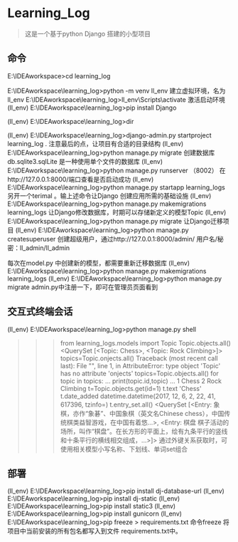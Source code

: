 #  Learning_Log

>  
>  这是一个基于python Django 搭建的小型项目
> 
> 

## 命令

E:\IDEAworkspace>cd learning_log

E:\IDEAworkspace\learning_log>python -m venv ll_env
建立虚拟环境，名为ll_env
E:\IDEAworkspace\learning_log>ll_env\Scripts\activate
激活启动环境 	
(ll_env) E:\IDEAworkspace\learning_log>pip install Django

(ll_env) E:\IDEAworkspace\learning_log>dir

(ll_env) E:\IDEAworkspace\learning_log>django-admin.py startproject learning_log .
注意最后的点，让项目有合适的目录结构
(ll_env) E:\IDEAworkspace\learning_log>python manage.py migrate
创建数据库db.sqlite3.sqlLite 是一种使用单个文件的数据库
(ll_env) E:\IDEAworkspace\learning_log>python manage.py runserver （8002）
在http://127.0.0.1:8000/端口查看是否启动成功
(ll_env) E:\IDEAworkspace\learning_log>python manage.py startapp learning_logs
另开一个terimal 。输上述命令让Django 创建应用所需的基础设施
(ll_env) E:\IDEAworkspace\learning_log>python manage.py makemigrations learning_logs
让Django修改数据库，时期可以存储新定义的模型Topic
(ll_env) E:\IDEAworkspace\learning_log>python manage.py migrate
让Django迁移项目
(ll_env) E:\IDEAworkspace\learning_log>python manage.py createsuperuser
创建超级用户，通过http://127.0.0.1:8000/admin/    用户名/秘密：ll_admin/ll_admin

每次在model.py 中创建新的模型，都需要重新迁移数据库
(ll_env) E:\IDEAworkspace\learning_log>python manage.py makemigrations learning_logs
(ll_env) E:\IDEAworkspace\learning_log>python manage.py migrate
admin.py中注册一下，即可在管理员页面看到


## 交互式终端会话
(ll_env) E:\IDEAworkspace\learning_log>python manage.py shell
>>> from learning_logs.models import Topic
>>> Topic.objects.all()
<QuerySet [<Topic: Chess>, <Topic: Rock Climbing>]>
>>> topics=Topic.onjects.all()
Traceback (most recent call last):
  File "<console>", line 1, in <module>
AttributeError: type object 'Topic' has no attribute 'onjects'
>>> topics=Topic.objects.all()
>>> for topic in topics:
...     print(topic.id,topic)
...
1 Chess
2 Rock Climbing
>>> t=Topic.objects.get(id=1)
>>> t.text
'Chess'
>>> t.date_added
datetime.datetime(2017, 12, 6, 2, 22, 41, 617396, tzinfo=<UTC>)
>>> t.entry_set.all()
<QuerySet [<Entry: 象棋，亦作“象碁”、中国象棋（英文名Chinese chess），中国传统棋类益智游戏，在中国有着悠...>, <Entry: 棋盘
棋子活动的场所，叫作“棋盘”。在长方形的平面上，绘有九条平行的竖线和十条平行的横线相交组成，...>]>
通过外键关系获取时，可使用相关模型小写名称、下划线、单词set组合


## 部署
(ll_env) E:\IDEAworkspace\learning_log>pip install dj-database-url
(ll_env) E:\IDEAworkspace\learning_log>pip install dj-static
(ll_env) E:\IDEAworkspace\learning_log>pip install static3
(ll_env) E:\IDEAworkspace\learning_log>pip install gunicorn
(ll_env) E:\IDEAworkspace\learning_log>pip freeze > requirements.txt
命令freeze 将项目中当前安装的所有包名都写入到文件 requirements.txt中。
